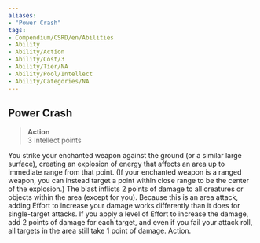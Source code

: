 ```yaml
---
aliases:
- "Power Crash"
tags:
- Compendium/CSRD/en/Abilities
- Ability
- Ability/Action
- Ability/Cost/3
- Ability/Tier/NA
- Ability/Pool/Intellect
- Ability/Categories/NA
---
```


  
## Power Crash  
>**Action**  
>3 Intellect points
  
You strike your enchanted weapon against the ground (or a similar large surface), creating an explosion of energy that affects an area up to immediate range from that point. (If your enchanted weapon is a ranged weapon, you can instead target a point within close range to be the center of the explosion.) The blast inflicts 2 points of damage to all creatures or objects within the area (except for you). Because this is an area attack, adding Effort to increase your damage works differently than it does for single-target attacks. If you apply a level of Effort to increase the damage, add 2 points of damage for each target, and even if you fail your attack roll, all targets in the area still take 1 point of damage. Action.